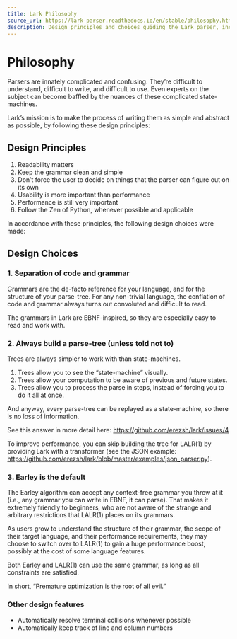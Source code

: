 ```yaml
---
title: Lark Philosophy
source_url: https://lark-parser.readthedocs.io/en/stable/philosophy.html
description: Design principles and choices guiding the Lark parser, including defaults, parse-tree philosophy, and usability goals.
---
```


# Philosophy

Parsers are innately complicated and confusing. They’re difficult to understand, difficult to write, and difficult to use. Even experts on the subject can become baffled by the nuances of these complicated state-machines.

Lark’s mission is to make the process of writing them as simple and abstract as possible, by following these design principles:

## Design Principles

1. Readability matters
2. Keep the grammar clean and simple
3. Don’t force the user to decide on things that the parser can figure out on its own
4. Usability is more important than performance
5. Performance is still very important
6. Follow the Zen of Python, whenever possible and applicable

In accordance with these principles, the following design choices were made:

## Design Choices

### 1. Separation of code and grammar

Grammars are the de-facto reference for your language, and for the structure of your parse-tree. For any non-trivial language, the conflation of code and grammar always turns out convoluted and difficult to read.

The grammars in Lark are EBNF-inspired, so they are especially easy to read and work with.

### 2. Always build a parse-tree (unless told not to)

Trees are always simpler to work with than state-machines.

1. Trees allow you to see the “state-machine” visually.
2. Trees allow your computation to be aware of previous and future states.
3. Trees allow you to process the parse in steps, instead of forcing you to do it all at once.

And anyway, every parse-tree can be replayed as a state-machine, so there is no loss of information.

See this answer in more detail here: https://github.com/erezsh/lark/issues/4

To improve performance, you can skip building the tree for LALR(1) by providing Lark with a transformer (see the JSON example: https://github.com/erezsh/lark/blob/master/examples/json_parser.py).

### 3. Earley is the default

The Earley algorithm can accept any context-free grammar you throw at it (i.e., any grammar you can write in EBNF, it can parse). That makes it extremely friendly to beginners, who are not aware of the strange and arbitrary restrictions that LALR(1) places on its grammars.

As users grow to understand the structure of their grammar, the scope of their target language, and their performance requirements, they may choose to switch over to LALR(1) to gain a huge performance boost, possibly at the cost of some language features.

Both Earley and LALR(1) can use the same grammar, as long as all constraints are satisfied.

In short, “Premature optimization is the root of all evil.”

### Other design features

- Automatically resolve terminal collisions whenever possible
- Automatically keep track of line and column numbers

